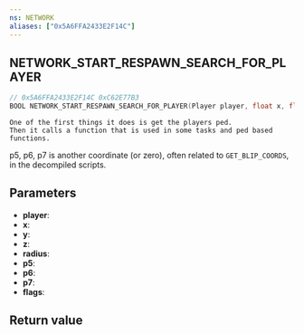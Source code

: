 ```yaml
---
ns: NETWORK
aliases: ["0x5A6FFA2433E2F14C"]
---
```

## NETWORK_START_RESPAWN_SEARCH_FOR_PLAYER

```c
// 0x5A6FFA2433E2F14C 0xC62E77B3
BOOL NETWORK_START_RESPAWN_SEARCH_FOR_PLAYER(Player player, float x, float y, float z, float radius, float p5, float p6, float p7, int flags);
```

```
One of the first things it does is get the players ped.  
Then it calls a function that is used in some tasks and ped based functions.  
```

p5, p6, p7 is another coordinate (or zero), often related to ``GET_BLIP_COORDS``, in the decompiled scripts.

## Parameters
* **player**: 
* **x**: 
* **y**: 
* **z**: 
* **radius**: 
* **p5**: 
* **p6**: 
* **p7**: 
* **flags**: 

## Return value
